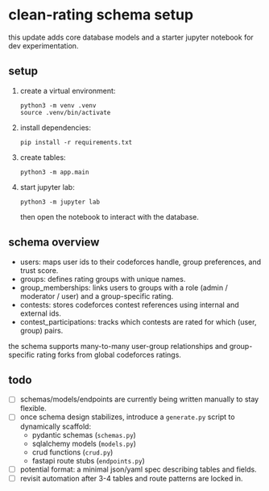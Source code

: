 # clean-rating schema setup

this update adds core database models and a starter jupyter notebook for dev experimentation.

## setup

1. create a virtual environment:
   ```
   python3 -m venv .venv
   source .venv/bin/activate
   ```

2. install dependencies:
   ```
   pip install -r requirements.txt
   ```

3. create tables:
   ```
   python3 -m app.main
   ```

4. start jupyter lab:
   ```
   python3 -m jupyter lab
   ```

   then open the notebook to interact with the database.

## schema overview

- users: maps user ids to their codeforces handle, group preferences, and trust score.
- groups: defines rating groups with unique names.
- group_memberships: links users to groups with a role (admin / moderator / user) and a group-specific rating.
- contests: stores codeforces contest references using internal and external ids.
- contest_participations: tracks which contests are rated for which (user, group) pairs.

the schema supports many-to-many user-group relationships and group-specific rating forks from global codeforces ratings.


## todo

- [ ] schemas/models/endpoints are currently being written manually to stay flexible.
- [ ] once schema design stabilizes, introduce a `generate.py` script to dynamically scaffold:
  - pydantic schemas (`schemas.py`)
  - sqlalchemy models (`models.py`)
  - crud functions (`crud.py`)
  - fastapi route stubs (`endpoints.py`)
- [ ] potential format: a minimal json/yaml spec describing tables and fields.
- [ ] revisit automation after 3-4 tables and route patterns are locked in.
